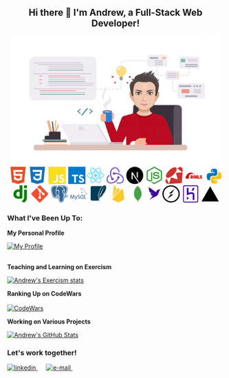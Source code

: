 <h2 align="center">Hi there 👋 I'm Andrew, a Full-Stack Web Developer!</h2>

<div align="center">
  <img src="./images/avatar-working.png" alt="avatar" height="300px" />
</div>

<div align="center">
    <img src="https://raw.githubusercontent.com/andrewbaldwin44/andrewbaldwin44/master/images/html5.svg" alt="HTML5" height="40px">
    <img src="https://raw.githubusercontent.com/andrewbaldwin44/andrewbaldwin44/master/images/css3.svg" alt="CSS3" height="40px">
    <img src="https://raw.githubusercontent.com/andrewbaldwin44/andrewbaldwin44/master/images/javascript.svg" alt="JavaScript" height="40px">
    <img src="https://raw.githubusercontent.com/andrewbaldwin44/andrewbaldwin44/master/images/typescript.svg" alt="TypeScript" height="40px">
    <img src="https://raw.githubusercontent.com/andrewbaldwin44/andrewbaldwin44/master/images/react.svg" alt="React.js" height="40px">
    <img src="https://raw.githubusercontent.com/andrewbaldwin44/andrewbaldwin44/master/images/redux.svg" alt="Redux.js" height="40px">
    <img src="https://raw.githubusercontent.com/andrewbaldwin44/andrewbaldwin44/master/images/next-dot-js.svg" alt="Next.js" height="40px">
    <img src="https://raw.githubusercontent.com/andrewbaldwin44/andrewbaldwin44/master/images/node-dot-js.svg" alt="Node.js" height="40px">
    <img src="https://raw.githubusercontent.com/andrewbaldwin44/andrewbaldwin44/master/images/ruby.svg" alt="Ruby" height="40px">
    <img src="https://raw.githubusercontent.com/andrewbaldwin44/andrewbaldwin44/master/images/rubyonrails.svg" alt="Ruby on Rails" height="40px">
    <img src="https://raw.githubusercontent.com/andrewbaldwin44/andrewbaldwin44/master/images/python.svg" alt="Python" height="40px">
    <img src="https://raw.githubusercontent.com/andrewbaldwin44/andrewbaldwin44/master/images/django.svg" alt="Django" height="40px">
    <img src="https://raw.githubusercontent.com/andrewbaldwin44/andrewbaldwin44/master/images/git.svg" alt="Git" height="40px">
    <img src="https://raw.githubusercontent.com/andrewbaldwin44/andrewbaldwin44/master/images/postgresql.svg" alt="PostgreSQL" height="40px">
    <img src="https://raw.githubusercontent.com/andrewbaldwin44/andrewbaldwin44/master/images/mysql.svg" alt="MySQL" height="40px">
    <img src="https://raw.githubusercontent.com/andrewbaldwin44/andrewbaldwin44/master/images/sqlite.svg" alt="SQLite" height="40px">
    <img src="https://raw.githubusercontent.com/andrewbaldwin44/andrewbaldwin44/master/images/firebase.svg" alt="Firebase" height="40px">
    <img src="https://raw.githubusercontent.com/andrewbaldwin44/andrewbaldwin44/master/images/mongodb.svg" alt="MongoDB" height="40px">
    <img src="https://raw.githubusercontent.com/andrewbaldwin44/andrewbaldwin44/master/images/faunadb.svg" alt="FaunaDB" height="40px">
    <img src="https://raw.githubusercontent.com/andrewbaldwin44/andrewbaldwin44/master/images/socket-dot-io.svg" alt="Socket.io" height="40px">
    <img src="https://raw.githubusercontent.com/andrewbaldwin44/andrewbaldwin44/master/images/heroku.svg" alt="Heroku" height="40px">
    <img src="https://raw.githubusercontent.com/andrewbaldwin44/andrewbaldwin44/master/images/vercel.svg" alt="Vercel" height="40px">
</div>

### What I've Been Up To:

**My Personal Profile**

<a href="https://andrewbaldwin.dev/" target="_blank">
  <img
    src="https://img.shields.io/badge/My-Profile-%23D14836.svg?&style=for-the-badge&logoColor=white" alt="My Profile"
    height="40"
  />
</a><br><br>

**Teaching and Learning on Exercism**

[![Andrew's Exercism stats](https://exercism-badges.vercel.app/api?username=andrewbaldwin44&theme=monokai)](https://exercism.io/profiles/andrewbaldwin44)

**Ranking Up on CodeWars**<br><br />
[![CodeWars](https://www.codewars.com/users/andrewbaldwin44/badges/large)](https://www.codewars.com/users/andrewbaldwin44 "My Honor Badge")

**Working on Various Projects**

[![Andrew's GitHub Stats](https://github-readme-stats.vercel.app/api?username=andrewbaldwin44&count_private=true&include_all_commits=true&theme=monokai)](https://github.com/andrewbaldwin44?tab=repositories)

### Let's work together!

<a href="https://www.linkedin.com/in/andrew-baldwin44/" target="_blank">
  <img
    src="https://img.shields.io/badge/linkedin-%230077B5.svg?&style=for-the-badge&logo=linkedin&logoColor=white" alt="linkedin" height="35"
  />
</a>&nbsp;&nbsp;&nbsp;&nbsp;
<a href="mailto:andrew.baldwin44@outlook.com" target="_blank">
  <img
    src="https://img.shields.io/badge/mail-%23D14836.svg?&style=for-the-badge&logo=gmail&logoColor=white" alt="e-mail" height="35"
  />
</a>&nbsp;&nbsp;&nbsp;&nbsp;
